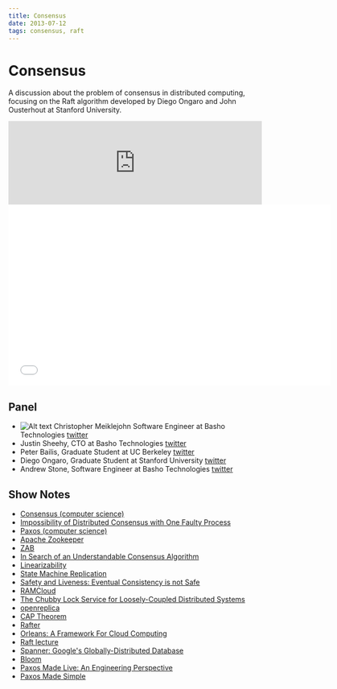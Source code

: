 ```yaml
---
title: Consensus
date: 2013-07-12
tags: consensus, raft
---
```


# Consensus

A discussion about the problem of consensus in distributed computing,
focusing on the Raft algorithm developed by Diego Ongaro and John
Ousterhout at Stanford University.

<iframe width="100%" height="166" scrolling="no" frameborder="no" src="https://w.soundcloud.com/player/?url=http%3A%2F%2Fapi.soundcloud.com%2Ftracks%2F100811088"></iframe>

<iframe class="youtube-player" width="640" height="360" src="//www.youtube.com/embed/C8LrUZBxfdw" frameborder="0" allowfullscreen="allowfullscreen"></iframe>

## Panel

* ![Alt text](/images/chris-headshot.png) 
  Christopher Meiklejohn
  Software Engineer at Basho Technologies
  [twitter](http://twitter.com/cmeik)
* Justin Sheehy, CTO at Basho Technologies
  [twitter](http://twitter.com/justinsheehy)
* Peter Bailis, Graduate Student at UC Berkeley
  [twitter](http://twitter.com/pbailis)
* Diego Ongaro, Graduate Student at Stanford University
  [twitter](http://twitter.com/ongardie)
* Andrew Stone, Software Engineer at Basho Technologies
  [twitter](http://twitter.com/andrew_j_stone)

## Show Notes

* [Consensus (computer science)](http://en.wikipedia.org/wiki/Consensus_(computer_science))
* [Impossibility of Distributed Consensus with One Faulty Process](http://cs-www.cs.yale.edu/homes/arvind/cs425/doc/fischer.pdf)
* [Paxos (computer science)](http://en.wikipedia.org/wiki/Paxos_(computer_science))
* [Apache Zookeeper](http://zookeeper.apache.org)
* [ZAB](http://zookeeper.apache.org/doc/r3.2.2/zookeeperInternals.html)
* [In Search of an Understandable Consensus Algorithm](https://ramcloud.stanford.edu/wiki/download/attachments/11370504/raft.pdf)
* [Linearizability](https://en.wikipedia.org/wiki/Linearizability)
* [State Machine Replication](http://en.wikipedia.org/wiki/State_machine_replication)
* [Safety and Liveness: Eventual Consistency is not Safe](http://www.bailis.org/blog/safety-and-liveness-eventual-consistency-is-not-safe/)
* [RAMCloud](https://ramcloud.stanford.edu)
* [The Chubby Lock Service for Loosely-Coupled Distributed Systems](http://research.google.com/archive/chubby.html)
* [openreplica](http://openreplica.org)
* [CAP Theorem](http://en.wikipedia.org/wiki/CAP_theorem)
* [Rafter](https://github.com/andrewjstone/rafter)
* [Orleans: A Framework For Cloud Computing](http://research.microsoft.com/en-us/projects/orleans)
* [Raft lecture](http://www.youtube.com/watch?v=YbZ3zDzDnrw)
* [Spanner: Google's Globally-Distributed Database](http://research.google.com/archive/spanner.html)
* [Bloom](http://www.bloom-lang.net)
* [Paxos Made Live: An Engineering Perspective](http://dl.acm.org/citation.cfm?id=1281103)
* [Paxos Made Simple](http://www.cs.utexas.edu/users/lorenzo/corsi/cs380d/past/03F/notes/paxos-simple.pdf)
